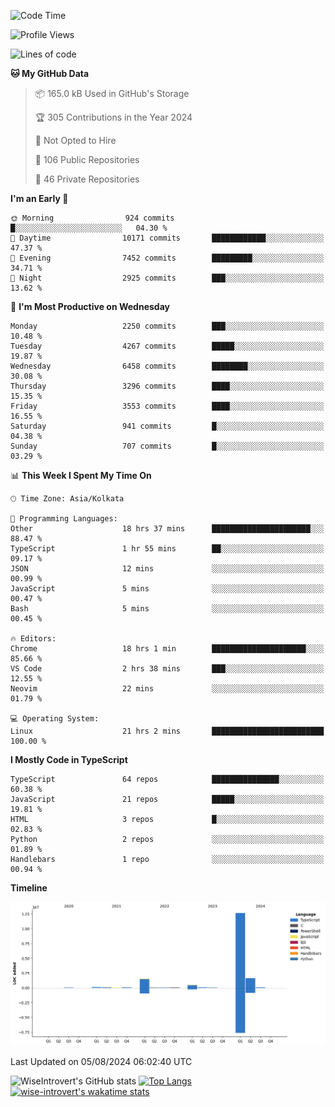 <!--START_SECTION:waka-->
![Code Time](http://img.shields.io/badge/Code%20Time-2%2C006%20hrs%2035%20mins-blue)

![Profile Views](http://img.shields.io/badge/Profile%20Views-17-blue)

![Lines of code](https://img.shields.io/badge/From%20Hello%20World%20I%27ve%20Written-17.1%20million%20lines%20of%20code-blue)

**🐱 My GitHub Data** 

> 📦 165.0 kB Used in GitHub's Storage 
 > 
> 🏆 305 Contributions in the Year 2024
 > 
> 🚫 Not Opted to Hire
 > 
> 📜 106 Public Repositories 
 > 
> 🔑 46 Private Repositories 
 > 
**I'm an Early 🐤** 

```text
🌞 Morning                924 commits         █░░░░░░░░░░░░░░░░░░░░░░░░   04.30 % 
🌆 Daytime                10171 commits       ████████████░░░░░░░░░░░░░   47.37 % 
🌃 Evening                7452 commits        █████████░░░░░░░░░░░░░░░░   34.71 % 
🌙 Night                  2925 commits        ███░░░░░░░░░░░░░░░░░░░░░░   13.62 % 
```
📅 **I'm Most Productive on Wednesday** 

```text
Monday                   2250 commits        ███░░░░░░░░░░░░░░░░░░░░░░   10.48 % 
Tuesday                  4267 commits        █████░░░░░░░░░░░░░░░░░░░░   19.87 % 
Wednesday                6458 commits        ████████░░░░░░░░░░░░░░░░░   30.08 % 
Thursday                 3296 commits        ████░░░░░░░░░░░░░░░░░░░░░   15.35 % 
Friday                   3553 commits        ████░░░░░░░░░░░░░░░░░░░░░   16.55 % 
Saturday                 941 commits         █░░░░░░░░░░░░░░░░░░░░░░░░   04.38 % 
Sunday                   707 commits         █░░░░░░░░░░░░░░░░░░░░░░░░   03.29 % 
```


📊 **This Week I Spent My Time On** 

```text
🕑︎ Time Zone: Asia/Kolkata

💬 Programming Languages: 
Other                    18 hrs 37 mins      ██████████████████████░░░   88.47 % 
TypeScript               1 hr 55 mins        ██░░░░░░░░░░░░░░░░░░░░░░░   09.17 % 
JSON                     12 mins             ░░░░░░░░░░░░░░░░░░░░░░░░░   00.99 % 
JavaScript               5 mins              ░░░░░░░░░░░░░░░░░░░░░░░░░   00.47 % 
Bash                     5 mins              ░░░░░░░░░░░░░░░░░░░░░░░░░   00.45 % 

🔥 Editors: 
Chrome                   18 hrs 1 min        █████████████████████░░░░   85.66 % 
VS Code                  2 hrs 38 mins       ███░░░░░░░░░░░░░░░░░░░░░░   12.55 % 
Neovim                   22 mins             ░░░░░░░░░░░░░░░░░░░░░░░░░   01.79 % 

💻 Operating System: 
Linux                    21 hrs 2 mins       █████████████████████████   100.00 % 
```

**I Mostly Code in TypeScript** 

```text
TypeScript               64 repos            ███████████████░░░░░░░░░░   60.38 % 
JavaScript               21 repos            █████░░░░░░░░░░░░░░░░░░░░   19.81 % 
HTML                     3 repos             █░░░░░░░░░░░░░░░░░░░░░░░░   02.83 % 
Python                   2 repos             ░░░░░░░░░░░░░░░░░░░░░░░░░   01.89 % 
Handlebars               1 repo              ░░░░░░░░░░░░░░░░░░░░░░░░░   00.94 % 
```



**Timeline**

![Lines of Code chart](https://raw.githubusercontent.com/wise-introvert/wise-introvert/master/assets/bar_graph.png)


 Last Updated on 05/08/2024 06:02:40 UTC
<!--END_SECTION:waka-->

![WiseIntrovert's GitHub stats](https://github-readme-stats.vercel.app/api?username=wise-introvert&count_private=true&show_icons=true)
[![Top Langs](https://github-readme-stats.vercel.app/api/top-langs/?username=wise-introvert&langs_count=10)](https://github.com/anuraghazra/github-readme-stats)
[![wise-introvert's wakatime stats](https://github-readme-stats.vercel.app/api/wakatime?username=wiseintrovert)](https://github.com/anuraghazra/github-readme-stats)

